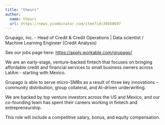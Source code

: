 ```yaml
---
title: "theuri"
author:
  name: theuri
  url: https://news.ycombinator.com/item?id=39568697
---
```

Grupago, Inc. - Head of Credit &amp; Credit Operations | Data scientist &#x2F; Machine Learning Engineer (Credit Analysis)

See our jobs page here: <a href="https:&#x2F;&#x2F;apply.workable.com&#x2F;grupago&#x2F;" rel="nofollow">https:&#x2F;&#x2F;apply.workable.com&#x2F;grupago&#x2F;</a>

We are an early-stage, venture-backed fintech that focuses on bringing affordable credit and financial services to small business owners across LatAm - starting with Mexico.

Grupago is able to serve micro-SMBs as a result of three key innovations – community distribution, group collateral, and AI-driven underwriting.

We are backed by top venture investors across the US and Mexico, and our co-founding team has spent their careers working in fintech and entrepreneurship.

This role will include a competitive salary, bonus, and equity compensation.
